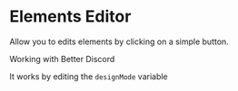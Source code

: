 
# Elements Editor
Allow you to edits elements by clicking on a simple button.

Working with Better Discord

It works by editing the `designMode` variable
